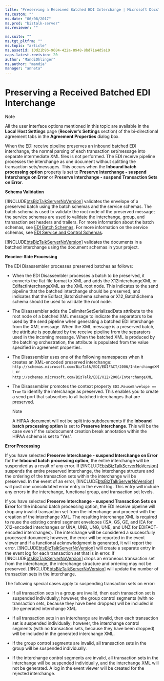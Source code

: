 ```yaml
---
title: "Preserving a Received Batched EDI Interchange | Microsoft Docs"
ms.custom: ""
ms.date: "06/08/2017"
ms.prod: "biztalk-server"
ms.reviewer: ""

ms.suite: ""
ms.tgt_pltfrm: ""
ms.topic: "article"
ms.assetid: 10d21b9b-9684-422a-8948-8bd71a4d5a10
caps.latest.revision: 20
author: "MandiOhlinger"
ms.author: "mandia"
manager: "anneta"
---
```

# Preserving a Received Batched EDI Interchange
> [!NOTE]
>  All the user interface options mentioned in this topic are available in the **Local Host Settings** page (**Receiver’s Settings** section) of the bi-directional agreement tabs in the **Agreement Properties** dialog box.  
  
 When the EDI receive pipeline preserves an inbound batched EDI interchange, the normal parsing of each transaction set/message into separate intermediate XML files is not performed. The EDI receive pipeline processes the interchange as one document without splitting the transaction sets/messages. This occurs when the **Inbound batch processing option** property is set to **Preserve Interchange - suspend Interchange on Error** or **Preserve Interchange - suspend Transaction Sets on Error**.  
  
 **Schema Validation**  
  
 [!INCLUDE[btsBizTalkServerNoVersion](../includes/btsbiztalkservernoversion-md.md)] validates the envelope of a preserved batch using the batch schemas and the service schemas. The batch schema is used to validate the root node of the preserved message; the service schemas are used to validate the interchange, group, and transaction set headers and trailers. For more information about the batch schemas, see [EDI Batch Schemas](../core/edi-batch-schemas.md). For more information on the service schemas, see [EDI Service and Control Schemas](../core/edi-service-and-control-schemas.md).  
  
 [!INCLUDE[btsBizTalkServerNoVersion](../includes/btsbiztalkservernoversion-md.md)] validates the documents in a batched interchange using the document schemas in your project.  
  
 **Receive-Side Processing**  
  
 The EDI Disassembler processes preserved batches as follows:  
  
-   When the EDI Disassembler processes a batch to be preserved, it converts the flat file format to XML and adds the X12InterchangeXML or EdifactInterchangeXML as the XML root node. This indicates to the send pipeline that the batched interchange should be preserved, and indicates that the Edifact_BatchSchema schema or X12_BatchSchema schema should be used to validate the root node.  
  
-   The Disassembler adds the DelimiterSetSerializedData attribute to the root node of a batched XML message to indicate the separators to be used by the send pipeline when generating a batched EDI interchange from the XML message. When the XML message is a preserved batch, the attribute is populated by the receive pipeline from the separators used in the incoming message. When the batched XML is produced by the batching orchestration, the attribute is populated from the value specified in agreement properties.  
  
-   The Disassembler uses one of the following namespaces when it creates an XML-encoded preserved interchange: `http://schemas.microsoft.com/BizTalk/EDI/EDIFACT/2006/InterchangeXML` or `http://schemas.microsoft.com/BizTalk/EDI/X12/2006/InterchangeXML`.  
  
-   The Disassembler promotes the context property `EDI.ReuseEnvelope == True` to identify the interchange as preserved. This enables you to create a send port that subscribes to all batched interchanges that are preserved.  
  
    > [!NOTE]
    >  A HIPAA document will not be split into subdocuments if the **Inbound batch processing option** is set to **Preserve Interchange**. This will be the case even if the subdocument creation break annotation within the HIPAA schema is set to "Yes".  
  
 **Error Processing**  
  
 If you have selected **Preserve Interchange - suspend Interchange on Error** for the **Inbound batch processing option**, the entire interchange will be suspended as a result of any error. If [!INCLUDE[btsBizTalkServerNoVersion](../includes/btsbiztalkservernoversion-md.md)] suspends the entire preserved interchange, the interchange structure and the ordering of the transaction sets within the interchange will be preserved. In the event of an error, [!INCLUDE[btsBizTalkServerNoVersion](../includes/btsbiztalkservernoversion-md.md)] will post one consolidated error entry in the event log. This entry will include any errors in the interchange, functional group, and transaction set levels.  
  
 If you have selected **Preserve Interchange - suspend Transaction Sets on Error** for the inbound batch processing option, the EDI receive pipeline will drop any invalid transaction set from the interchange and proceed with the creation of the interchange XML. The resulting interchange XML is required to reuse the existing control segment envelopes (ISA, GS, GE, and IEA for X12-encoded interchanges or UNA, UNB, UNG, UNE, and UNZ for EDIFACT-encoded interchanges). The interchange will be considered a successfully processed document; however, the error will be reported in the event viewer and if a functional acknowledgment is generated, it will report the error. [!INCLUDE[btsBizTalkServerNoVersion](../includes/btsbiztalkservernoversion-md.md)] will create a separate entry in the event log for each transaction set that is in error. If [!INCLUDE[btsBizTalkServerNoVersion](../includes/btsbiztalkservernoversion-md.md)] drops an erroneous transaction set from the interchange, the interchange structure and ordering may not be preserved. [!INCLUDE[btsBizTalkServerNoVersion](../includes/btsbiztalkservernoversion-md.md)] will update the number of transaction sets in the interchange.  
  
 The following special cases apply to suspending transaction sets on error:  
  
-   If all transaction sets in a group are invalid, then each transaction set is suspended individually; however, the group control segments (with no transaction sets, because they have been dropped) will be included in the generated interchange XML.  
  
-   If all transaction sets in an interchange are invalid, then each transaction set is suspended individually; however, the interchange control segments (with no transaction sets, because they have been dropped) will be included in the generated interchange XML.  
  
-   If the group control segments are invalid, all transaction sets in the group will be suspended individually.  
  
-   If the interchange control segments are invalid, all transaction sets in the interchange will be suspended individually, and the interchange XML will not be generated. A log in the event viewer will be created for the rejected interchange.